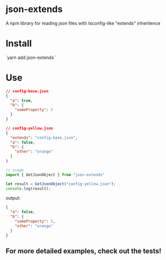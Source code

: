 # json-extends

A npm library for reading json files with tsconfig-like "extends" inheritence

# Install

`yarn add json-extends``

# Use

```json
// config-base.json
{
  "a": true,
  "b": {
    "someProperty": 5
  }
}
```


```json
// config-yellow.json
{
  "extends": "config-base.json",
  "a": false,
  "b": {
    "other": "orange"
  }
}
```

```typescript
// usage
import { GetJsonObject } from "json-extends"

let result = GetJsonObject("config-yellow.json");
console.log(result);
```

output:
```json
{
  "a": false,
  "b": {
    "someProperty": 5,
    "other": "orange"
  }
}
```

## For more detailed examples, check out the tests!
